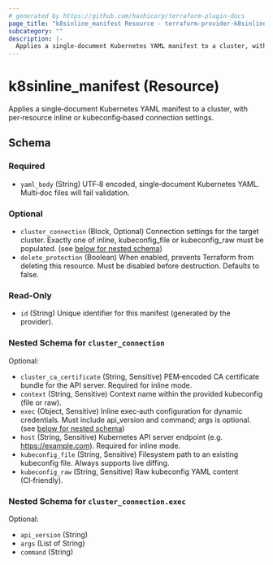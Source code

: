 ```yaml
---
# generated by https://github.com/hashicorp/terraform-plugin-docs
page_title: "k8sinline_manifest Resource - terraform-provider-k8sinline"
subcategory: ""
description: |-
  Applies a single‑document Kubernetes YAML manifest to a cluster, with per‑resource inline or kubeconfig‑based connection settings.
---
```


# k8sinline_manifest (Resource)

Applies a single‑document Kubernetes YAML manifest to a cluster, with per‑resource inline or kubeconfig‑based connection settings.



<!-- schema generated by tfplugindocs -->
## Schema

### Required

- `yaml_body` (String) UTF‑8 encoded, single‑document Kubernetes YAML. Multi‑doc files will fail validation.

### Optional

- `cluster_connection` (Block, Optional) Connection settings for the target cluster. Exactly one of inline, kubeconfig_file or kubeconfig_raw must be populated. (see [below for nested schema](#nestedblock--cluster_connection))
- `delete_protection` (Boolean) When enabled, prevents Terraform from deleting this resource. Must be disabled before destruction. Defaults to false.

### Read-Only

- `id` (String) Unique identifier for this manifest (generated by the provider).

<a id="nestedblock--cluster_connection"></a>
### Nested Schema for `cluster_connection`

Optional:

- `cluster_ca_certificate` (String, Sensitive) PEM‑encoded CA certificate bundle for the API server. Required for inline mode.
- `context` (String, Sensitive) Context name within the provided kubeconfig (file or raw).
- `exec` (Object, Sensitive) Inline exec‑auth configuration for dynamic credentials. Must include api_version and command; args is optional. (see [below for nested schema](#nestedatt--cluster_connection--exec))
- `host` (String, Sensitive) Kubernetes API server endpoint (e.g. https://example.com). Required for inline mode.
- `kubeconfig_file` (String, Sensitive) Filesystem path to an existing kubeconfig file. Always supports live diffing.
- `kubeconfig_raw` (String, Sensitive) Raw kubeconfig YAML content (CI‑friendly).

<a id="nestedatt--cluster_connection--exec"></a>
### Nested Schema for `cluster_connection.exec`

Optional:

- `api_version` (String)
- `args` (List of String)
- `command` (String)
